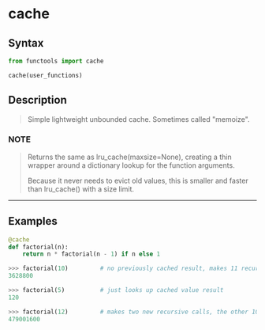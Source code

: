 # cache

## Syntax

```python
from functools import cache

cache(user_functions)
```

## Description

> Simple lightweight unbounded cache. Sometimes called "memoize".

### NOTE

> Returns the same as lru_cache(maxsize=None), creating a thin wrapper around a
> dictionary lookup for the function arguments.
>
> Because it never needs to evict
> old values, this is smaller and faster than lru_cache() with a size limit.

---

## Examples

```python
@cache
def factorial(n):
    return n * factorial(n - 1) if n else 1

>>> factorial(10)         # no previously cached result, makes 11 recursive calls
3628800

>>> factorial(5)          # just looks up cached value result
120

>>> factorial(12)         # makes two new recursive calls, the other 10 are cached
479001600
```

